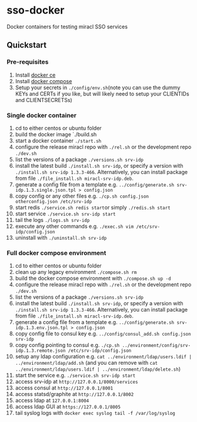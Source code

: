 # sso-docker
Docker containers for testing miracl SSO services

## Quickstart

### Pre-requisites

1. Install [docker ce](https://docs.docker.com/install/)
1. Install [docker compose](https://docs.docker.com/compose/install/)
1. Setup your secrets in `./config/env.sh`(note you can use the dummy KEYs and CERTs if you like, but will likely need to setup your CLIENTIDs and CLIENTSECRETSs)

### Single docker container

1. cd to either centos or ubuntu folder
1. build the docker image `./build.sh
1. start a docker container `./start.sh`
1. configure the release miracl repo with `./rel.sh` or the development repo `./dev.sh`
1. list the versions of a package `./versions.sh srv-idp`
1. install the latest build `./install.sh srv-idp`, or specify a version with `./install.sh srv-idp 1.3.3-466`. Alternatively, you can install package from file `./file_install.sh miracl-srv-idp.deb`.
1. generate a config file from a template e.g. `../config/generate.sh srv-idp.1.3.single.json.tpl > config.json`
1. copy config or any other files e.g. `./cp.sh config.json otherconfig.json /etc/srv-idp`
1. start redis `./service.sh redis start`or simply `./redis.sh start`
1. start service `./service.sh srv-idp start`
1. tail the logs `./logs.sh srv-idp`
1. execute any other commands e.g. `./exec.sh vim /etc/srv-idp/config.json`
1. uninstall with `./uninstall.sh srv-idp`

### Full docker compose environment

1. cd to either centos or ubuntu folder
1. clean up any legacy environment `./compose.sh rm`
1. build the docker compose environment with `./compose.sh up -d`
1. configure the release miracl repo with `./rel.sh` or the development repo `./dev.sh`
1. list the versions of a package `./versions.sh srv-idp`
1. install the latest build `./install.sh srv-idp`, or specify a version with `./install.sh srv-idp 1.3.3-466`. Alternatively, you can install package from file `./file_install.sh miracl-srv-idp.deb`.
1. generate a config file from a template e.g. `../config/generate.sh srv-idp.1.3.env.json.tpl > config.json`
1. copy config file to consul key e.g. `../config/consul_add.sh config.json srv-idp`
1. copy config pointing to consul e.g. `./cp.sh ../environment/config/srv-idp.1.3.remote.json /etc/srv-idp/config.json`
1. setup any ldap configuration e.g. `cat ../environment/ldap/users.ldif | ../environment/ldap/add.sh` (and you can remove with `cat ../environment/ldap/users.ldif | ../environment/ldap/delete.sh`)
1. start the service e.g. `./service.sh srv-idp start`
1. access srv-idp at `http://127.0.0.1/8000/services`
1. access consul at `http://127.0.0.1/8001`
1. access statsd/graphite at `http://127.0.0.1/8002`
1. access ldap at `127.0.0.1:8004`
1. access ldap GUI at `https://127.0.0.1/8005`
1. tail syslog logs with `docker exec syslog tail -f /var/log/syslog`
